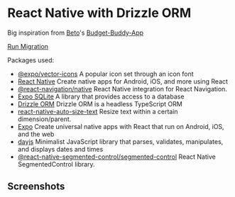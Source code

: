 # React Native with Drizzle ORM

Big inspiration from [Beto](https://github.com/betomoedano)'s [Budget-Buddy-App](https://github.com/betomoedano/Budget-Buddy-App)

[Run Migration](https://orm.drizzle.team/kit-docs/commands)

Packages used:
- [@expo/vector-icons](https://docs.expo.dev/guides/icons/) A popular icon set through an icon font
- [React Native](https://reactnative.dev/) Create native apps for Android, iOS, and more using React
- [@react-navigation/native](https://reactnavigation.org/) React Native integration for React Navigation.
- [Expo SQLite](https://docs.expo.dev/versions/latest/sdk/sqlite-next/) A library that provides access to a database
- [Drizzle ORM](https://orm.drizzle.team/docs/get-started-sqlite#expo-sqlite/) Drizzle ORM is a headless TypeScript ORM
- [react-native-auto-size-text](https://github.com/juniorklawa/react-native-auto-size-text/) Resize text within a certain dimension/parent.
- [Expo](https://orm.drizzle.team/docs/get-started-sqlite#expo-sqlite/) Create universal native apps with React that run on Android, iOS, and the web
- [dayjs](https://orm.drizzle.team/docs/get-started-sqlite#expo-sqlite/) Minimalist JavaScript library that parses, validates, manipulates, and displays dates and times
- [@react-native-segmented-control/segmented-control](https://github.com/react-native-segmented-control/segmented-control/) React Native SegmentedControl library.


## Screenshots
